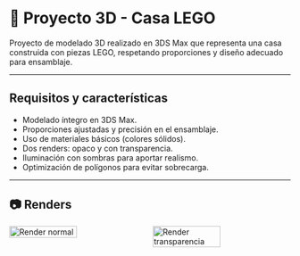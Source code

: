 # 🧱 Proyecto 3D - Casa LEGO

Proyecto de modelado 3D realizado en 3DS Max que representa una casa construida con piezas LEGO, respetando proporciones y diseño adecuado para ensamblaje.

---

## Requisitos y características

- Modelado íntegro en 3DS Max.
- Proporciones ajustadas y precisión en el ensamblaje.
- Uso de materiales básicos (colores sólidos).
- Dos renders: opaco y con transparencia.
- Iluminación con sombras para aportar realismo.
- Optimización de polígonos para evitar sobrecarga.

---

## 📷 Renders

<div style="display: flex; gap: 10px; flex-wrap: wrap; margin-bottom: 15px;">
  <img src="https://github.com/user-attachments/assets/3afcecf4-4da9-448b-98d6-f7c0c8959cbb" alt="Render normal" width="49%" />
  <img src="https://github.com/user-attachments/assets/54b5b5fe-3262-4181-835d-5d33e0f540b7" alt="Render transparencia" width="49%" />
</div>
